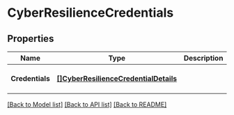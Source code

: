 # CyberResilienceCredentials

## Properties
Name | Type | Description | Notes
------------ | ------------- | ------------- | -------------
**Credentials** | [**[]CyberResilienceCredentialDetails**](CyberResilienceCredentialDetails.md) |  | [optional] [default to null]

[[Back to Model list]](../README.md#documentation-for-models) [[Back to API list]](../README.md#documentation-for-api-endpoints) [[Back to README]](../README.md)

